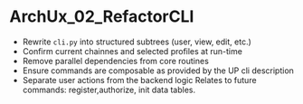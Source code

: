# ArchUx_02_RefactorCLI

- Rewrite `cli.py` into structured subtrees (user, view, edit, etc.)
- Confirm current chainnes and selected profiles at run-time
- Remove parallel dependencies from core routines
- Ensure commands are composable as provided by the UP cli description
- Separate user actions from the backend logic
Relates to future commands: register,authorize, init data tables.
